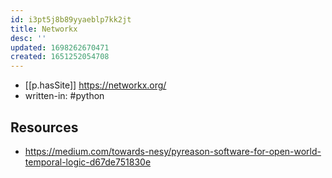 ```yaml
---
id: i3pt5j8b89yyaeblp7kk2jt
title: Networkx
desc: ''
updated: 1698262670471
created: 1651252054708
---
```



- [[p.hasSite]] https://networkx.org/
- written-in: #python

## Resources

- https://medium.com/towards-nesy/pyreason-software-for-open-world-temporal-logic-d67de751830e